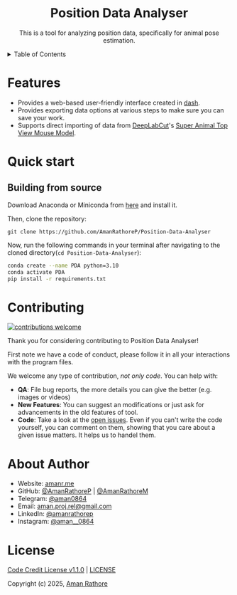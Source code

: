 <div align="center">
  <h1>Position Data Analyser</h1>
</div>

<p align="center">
    This is a tool for analyzing position data, specifically for animal pose estimation.
</p>

<!-- TABLE OF CONTENTS -->
<details>
  <summary>Table of Contents</summary>
  <ol>
    <li>
      <a href="#features">Features</a>
    </li>
    <li>
      <a href="#quick-start">Quick Start</a>
      <!-- <ul>
        <li><a href="#prerequisites">Prerequisites</a></li>
        <li><a href="#installation">Installation</a></li>
      </ul> -->
    </li>
    <li><a href="#contributing">Contributing</a></li>
    <li><a href="#about-author">About Author</a></li>
    <li><a href="#license">License</a></li>
  </ol>
</details>

# Features

* Provides a web-based user-friendly interface created in [dash](https://dash.plotly.com/).
* Provides exporting data options at various steps to make sure you can save your work.
* Supports direct importing of data from [DeepLabCut](https://www.mackenziemathislab.org/deeplabcut)'s [Super Animal Top View Mouse Model](https://deeplabcut.github.io/DeepLabCut/docs/ModelZoo.html#superanimal-topviewmouse).

# Quick start

## Building from source

Download Anaconda or Miniconda from [here](https://www.anaconda.com/products/distribution#download-section) and install it.

Then, clone the repository:
```git
git clone https://github.com/AmanRathoreP/Position-Data-Analyser
```

Now, run the following commands in your terminal after navigating to the cloned directory(`cd Position-Data-Analyser`):
```bash
conda create --name PDA python=3.10
conda activate PDA
pip install -r requirements.txt
```

# Contributing

[![contributions welcome](https://img.shields.io/badge/contributions-welcome-brightgreen.svg?style=flat)](issues.md)

Thank you for considering contributing to Position Data Analyser!

First note we have a code of conduct, please follow it in all your interactions with the program files.

We welcome any type of contribution, _not only code_. You can help with:
- **QA**: File bug reports, the more details you can give the better (e.g. images or videos)
- **New Features**: You can suggest an modifications or just ask for advancements in the old features of tool.
- **Code**: Take a look at the [open issues](issues.md). Even if you can't write the code yourself, you can comment on them, showing that you care about a given issue matters. It helps us to handel them.

# About Author

- Website: [amanr.me](https://amanr.me/)
- GitHub: [@AmanRathoreP](https://www.github.com/AmanRathoreP) | [@AmanRathoreM](https://www.github.com/AmanRathoreM)
- Telegram: [@aman0864](https://t.me/aman0864)
- Email: [aman.proj.rel@gmail.com](mailto:aman.proj.rel@gmail.com)
- LinkedIn: [@amanrathorep](https://www.linkedin.com/in/amanrathorep/)
- Instagram: [@aman__0864](https://www.instagram.com/aman__0864/)

# License

[Code Credit License v1.1.0](https://codecreditlicense.com/license/1.1.0) | [LICENSE](LICENSE.md/)

Copyright (c) 2025, [Aman Rathore](https://amanr.me)